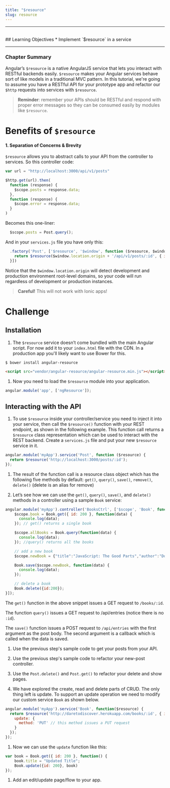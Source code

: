 ```yaml
---
title: "$resource"
slug: resource
---
```


<hr><br>
## Learning Objectives
  * Implement `$resource` in a service

<hr>

### Chapter Summary

Angular’s `$resource` is a native AngularJS service that lets you interact with RESTful backends easily. `$resource` makes your Angular services behave sort of like models in a traditional MVC pattern. In this tutorial, we're going to assume you have a RESTful API for your prototype app and refactor our `$http` requests into services with `$resource`.

> **Reminder**: remember your APIs should be RESTful and respond with proper error messages so they can be consumed easily by modules like `$resource`.

# Benefits of `$resource`

#### 1. Separation of Concerns & Brevity

`$resource` allows you to abstract calls to your API from the controller to services. So this controller code:

```js
var url = "http://localhost:3000/api/v1/posts"

$http.get(url).then(
  function (response) {
    $scope.posts = response.data;
  },
  function (response) {
    $scope.error = response.data;
  }
)
```

Becomes this one-liner:

```js
  $scope.posts = Post.query();
```

And in your `services.js` file you have only this:

```js
  .factory('Post', ['$resource', '$window', function ($resource, $window) {
    return $resource($window.location.origin + '/api/v1/posts/:id', { id: '@id' })
  }])
```

Notice that the `$window.location.origin` will detect development and production environment root-level domains, so your code will run regardless of development or production instances.

> **Careful!** This will not work with Ionic apps!

# Challenge

## Installation

1. The `$resource` service doesn’t come bundled with the main Angular script. For now add it to your `index.html` file with the CDN. In a production app you'll likely want to use Bower for this.

  ```bash
  $ bower install angular-resource
  ```

  ```html
  <script src="vendor/angular-resource/angular-resource.min.js"></script>
  ```
  
1. Now you need to load the `$resource` module into your application.
  ```js
  angular.module('app', ['ngResource']);
  ```

## Interacting with the API

1. To use `$resource` inside your controller/service you need to inject it into your service, then call the `$resource()` function with your REST endpoint, as shown in the following example. This function call returns a `$resource` class representation which can be used to interact with the REST backend. Create a `services.js` file and put your new `$resource` service in it.

  ```js
  angular.module('myApp').service('Post', function ($resource) {
    return $resource('http://localhost:3000/posts/:id');
  });
  ```

1. The result of the function call is a resource class object which has the following five methods by default: `get()`, `query()`, `save()`, `remove()`, `delete()` (delete is an alias for remove)

1. Let’s see how we can use the `get()`, `query()`, `save()`, and `delete()` methods in a controller using a sample `Book` service:
  ```js
  angular.module('myApp').controller('BooksCtrl', ['$scope', 'Book', function($scope, Book) {
      $scope.book = Book.get({ id: 200 }, function(data) {
        console.log(data);
      }); // get() returns a single book

      $scope.allBooks = Book.query(function(data) {
        console.log(data);
      }); //query() returns all the books

      // add a new book
      $scope.newBook = {"title":"JavaScript: The Good Parts","author":"Douglas Crockford","image":"","release_date":"May 11, 2008"};

      Book.save($scope.newBook, function(data) {
        console.log(data);
      });

      // delete a book
      Book.delete({id:200});
  }]);
  ```

  The `get()` function in the above snippet issues a GET request to `/books/:id`.

  The function `query()` issues a GET request to /api/entries (notice there is no `:id`).

  The `save()` function issues a POST request to `/api/entries` with the first argument as the post body. The second argument is a callback which is called when the data is saved.

1. Use the previous step's sample code to get your posts from your API.

1. Use the previous step's sample code to refactor your new-post controller.

1. Use the `Post.delete()` and `Post.get()` to refactor your delete and show pages.

1. We have explored the create, read and delete parts of CRUD. The only thing left is update. To support an update operation we need to modify our custom service `Book` as shown below.
  ```js
  angular.module('myApp').service('Book', function($resource) {
    return $resource('http://daretodiscover.herokuapp.com/books/:id', { id: '@_id' }, {
      update: {
        method: 'PUT' // this method issues a PUT request
      }
    });
  });
  ```

1. Now we can use the `update` function like this:
  ```js
  var book = Book.get({ id: 200 }, function() {
      book.title = "Updated Title";
      Book.update({id: 200}, book)
  });
  ```

1. Add an edit/update page/flow to your app.
